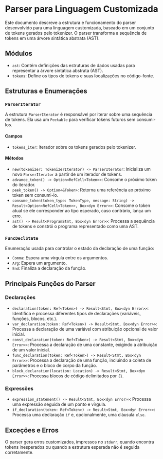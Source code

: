 # Parser para Linguagem Customizada

Este documento descreve a estrutura e funcionamento do parser desenvolvido para uma linguagem customizada, baseado em um conjunto de tokens gerados pelo tokenizer. O parser transforma a sequência de tokens em uma árvore sintática abstrata (AST).

## Módulos

- `ast`: Contém definições das estruturas de dados usadas para representar a árvore sintática abstrata (AST).
- `tokens`: Define os tipos de tokens e suas localizações no código-fonte.

## Estruturas e Enumerações

### `ParserIterator`

A estrutura `ParserIterator` é responsável por iterar sobre uma sequência de tokens. Ela usa um `Peekable` para verificar tokens futuros sem consumi-los.

#### Campos

- `tokens_iter`: Iterador sobre os tokens gerados pelo tokenizer.

#### Métodos

- `new(tokenizer: TokenizerIterator) -> ParserIterator`: Inicializa um novo `ParserIterator` a partir de um iterador de tokens.
- `advance_token() -> Option<RefCell<Token>>`: Consome o próximo token do iterador.
- `peek_token() -> Option<&Token>`: Retorna uma referência ao próximo token sem consumi-lo.
- `consume_token(token_type: TokenType, message: String) -> Result<Option<RefCell<Token>>, Box<dyn Error>>`: Consome o token atual se ele corresponder ao tipo esperado, caso contrário, lança um erro.
- `ast() -> Result<ProgramStmt, Box<dyn Error>>`: Processa a sequência de tokens e constrói o programa representado como uma AST.

### `FuncDeclState`

Enumeração usada para controlar o estado da declaração de uma função:

- `Comma`: Espera uma vírgula entre os argumentos.
- `Arg`: Espera um argumento.
- `End`: Finaliza a declaração da função.

## Principais Funções do Parser

### Declarações

- `declaration(token: Ref<Token>) -> Result<Stmt, Box<dyn Error>>`: Identifica e processa diferentes tipos de declarações (variáveis, funções, blocos, etc.).
- `var_declaration(token: Ref<Token>) -> Result<Stmt, Box<dyn Error>>`: Processa a declaração de uma variável com atribuição opcional de valor inicial.
- `const_declaration(token: Ref<Token>) -> Result<Stmt, Box<dyn Error>>`: Processa a declaração de uma constante, exigindo a atribuição de um valor inicial.
- `func_declaration(token: Ref<Token>) -> Result<Stmt, Box<dyn Error>>`: Processa a declaração de uma função, incluindo a coleta de parâmetros e o bloco de corpo da função.
- `block_declaration(location: Location) -> Result<Stmt, Box<dyn Error>>`: Processa blocos de código delimitados por `{}`.

### Expressões

- `expression_statement() -> Result<Stmt, Box<dyn Error>>`: Processa uma expressão seguida de um ponto e vírgula.
- `if_declaration(token: Ref<Token>) -> Result<Stmt, Box<dyn Error>>`: Processa uma declaração `if` e, opcionalmente, uma cláusula `else`.

## Exceções e Erros

O parser gera erros customizados, impressos no `stderr`, quando encontra tokens inesperados ou quando a estrutura esperada não é seguida corretamente.
